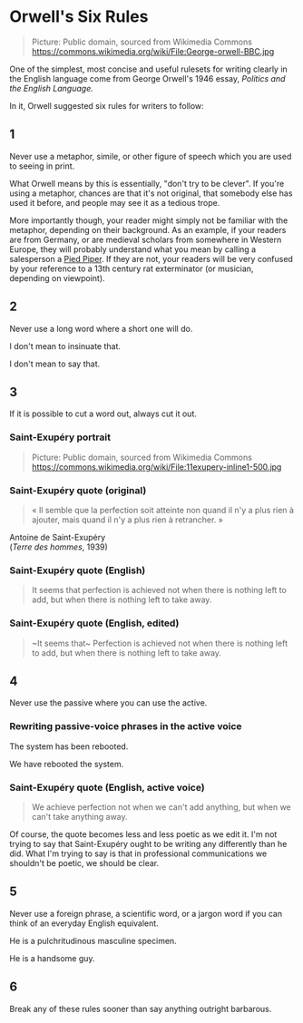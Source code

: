 <!-- .slide: data-background-image="https://upload.wikimedia.org/wikipedia/commons/7/7a/George-orwell-BBC.jpg" data-background-size="contain" -->
# Orwell's Six Rules <!-- .element class="hidden" -->

<!-- Note -->
> Picture: Public domain, sourced from Wikimedia Commons
> <https://commons.wikimedia.org/wiki/File:George-orwell-BBC.jpg>

One of the simplest, most concise and useful rulesets for writing
clearly in the English language come from George Orwell's 1946 essay,
*Politics and the English Language.*

In it, Orwell suggested six rules for writers to follow:


## 1
Never use a metaphor, simile, or other figure of speech which you are
used to seeing in print.

<!-- Note -->
What Orwell means by this is essentially, "don't try to be clever". If
you're using a metaphor, chances are that it's not original, that
somebody else has used it before, and people may see it as a tedious
trope.

More importantly though, your reader might simply not be familiar with
the metaphor, depending on their background. As an example, if your
readers are from Germany, or are medieval scholars from somewhere in
Western Europe, they will probably understand what you mean by calling
a salesperson a [Pied
Piper](https://en.wikipedia.org/wiki/Pied_Piper_of_Hamelin). If they
are not, your readers will be very confused by your reference to a
13th century rat exterminator (or musician, depending on viewpoint).


## 2
Never use a long word where a short one will do.


I don't mean to insinuate that.  <!-- .element class="fragment" -->

I don't mean to say that.  <!-- .element class="fragment" -->


## 3
If it is possible to cut a word out, always cut it out.


<!-- .slide: data-background-image="https://upload.wikimedia.org/wikipedia/commons/7/7f/11exupery-inline1-500.jpg" data-background-size="contain" -->
### Saint-Exupéry portrait <!-- .element class="hidden" -->

<!-- Note -->
> Picture: Public domain, sourced from Wikimedia Commons
> <https://commons.wikimedia.org/wiki/File:11exupery-inline1-500.jpg>


### Saint-Exupéry quote (original) <!-- .element class="hidden" -->

> « Il semble que la perfection soit atteinte non quand il n'y a plus
> rien à ajouter, mais quand il n'y a plus rien à retrancher. »

Antoine de Saint-Exupéry  
(*Terre des hommes*, 1939)


### Saint-Exupéry quote (English) <!-- .element class="hidden" -->

> It seems that perfection is achieved not when there is nothing left
> to add, but when there is nothing left to take away.


### Saint-Exupéry quote (English, edited) <!-- .element class="hidden" -->

> ~It seems that~ Perfection is achieved not when there is nothing
> left to add, but when there is nothing left to take away.


## 4
Never use the passive where you can use the active.


### Rewriting passive-voice phrases in the active voice <!-- .element class="hidden" -->

The system has been rebooted.  <!-- .element class="fragment" -->

We have rebooted the system.  <!-- .element class="fragment" -->


### Saint-Exupéry quote (English, active voice) <!-- .element class="hidden" -->

> We achieve perfection not when we can't add anything, but
> when we can't take anything away.

<!-- Note -->
Of course, the quote becomes less and less poetic as we edit it. I'm
not trying to say that Saint-Exupéry ought to be writing any
differently than he did. What I'm trying to say is that in
professional communications we shouldn't be poetic, we should be
clear.


## 5
Never use a foreign phrase, a scientific word, or a jargon word if you
can think of an everyday English equivalent.


He is a pulchritudinous masculine specimen.  <!-- .element class="fragment" -->

He is a handsome guy. <!-- .element class="fragment" -->


## 6
Break any of these rules sooner than say anything outright barbarous.

